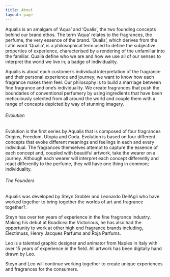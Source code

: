 ```yaml
---
title: About
layout: page
---
```


Aqualis is an amalgam of ‘Aqua’ and ‘Qualis’, the two founding concepts behind our brand ethos. The term ‘Aqua’ relates to the fragrances, the perfume, the very essence of the brand. ‘Qualis’, which derives from the Latin word ‘Qualia’, is a philosophical term used to define the subjective properties of experience, characterised by a rendering of the unfamiliar into the familiar. Qualia define who we are and how we use all of our senses to interpret the world we live in; a badge of individuality. 

Aqualis is about each customer’s individual interpretation of the fragrance and their personal experience and journey; we want to know how each fragrance makes them feel. Our philosophy is to build a marriage between fine fragrance and one’s individuality. We create fragrances that push the boundaries of conventional perfumery by using ingredients that have been meticulously selected from all around the world and couple them with a range of concepts depicted by way of stunning imagery. 

###### Evolution  
Evolution is the first series by Aqualis that is composed of four fragrances Origins, Freedom, Utopia and Coda. Evolution is based on four different concepts that evoke different meanings and feelings in each and every individual. The fragrances themselves attempt to capture the essence of each concept and, coupled with beautiful artwork, take the wearer on a journey. Although each wearer will interpret each concept differently and react differently to the perfume, they will have one thing in common; individuality. 

###### The Founders
Aqualis was developed by Steyn Grobler and Leonardo DellAgli who have worked together to bring together the worlds of art and fragrance together?. 

Steyn has over ten years of experience in the fine fragrance industry. Making his debut at Boadicea the Victorious, he has also had the opportunity to work at other high end fragrance brands including, Electimuss, Henry Jacques Parfums and Roja Parfums.

Leo is a talented graphic designer and animator from Naples in Italy with over 15 years of experience in the field. All artwork has been digitally hand drawn by Leo. 

Steyn and Leo will continue working together to create unique experiences and fragrances for the consumers. 
